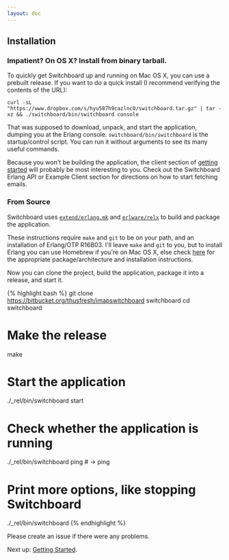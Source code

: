 ```yaml
---
layout: doc
---
```


## Installation

### Impatient? On OS X? Install from binary tarball.

To quickly get Switchboard up and running on Mac OS X, you can use a prebuilt
release. If you want to do a quick install (I recommend verifying the contents
of the URL):

    curl -sL "https://www.dropbox.com/s/hyu587h9cazlnc0/switchboard.tar.gz" | tar -xz && ./switchboard/bin/switchboard console

That was supposed to download, unpack, and start the application,
dumping you at the Erlang console. `switchboard/bin/switchboard` is the
startup/control script. You can run it without arguments to see its
many useful commands.

Because you won't be building the application, the client section of
[getting started](getting-started.md) will probably be most
interesting to you. Check out the Switchboard Erlang API or Example
Client section for directions on how to start fetching emails.


### From Source

Switchboard uses
[`extend/erlang.mk`](https://github.com/extend/erlang.mk) and
[`erlware/relx`](https://github.com/erlware/relx) to build and
package the application.

These instructions require `make` and `git` to be on your path, and an
installation of Erlang/OTP R16B03. I'll leave `make` and `git` to you,
but to install Erlang you can use Homebrew if you're on Mac OS X, else
check
[here](https://www.erlang-solutions.com/downloads/download-erlang-otp)
for the appropriate package/architecture and installation
instructions.

Now you can clone the project, build the application, package it into
a release, and start it.

{% highlight bash %}
git clone https://bitbucket.org/thusfresh/imapswitchboard switchboard
cd switchboard
# Make the release
make
# Start the application
./_rel/bin/switchboard start
# Check whether the application is running
./_rel/bin/switchboard ping  # -> ping

# Print more options, like stopping Switchboard
./_rel/bin/switchboard
{% endhighlight %}

Please create an issue if there were any problems.

Next up: [Getting Started](getting-started.md).
